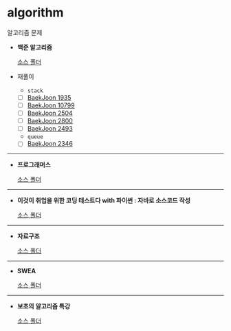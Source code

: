 # algorithm

알고리즘 문제

- **백준 알고리즘**  
  
  [소스 폴더](src/main/java/com/soap/baekjoon) 

- 재풀이
  - `stack`
  - [ ] [BaekJoon 1935](https://www.acmicpc.net/problem/1935)
  - [ ] [BaekJoon 10799](https://www.acmicpc.net/problem/10799)
  - [ ] [BaekJoon 2504](https://www.acmicpc.net/problem/2504)
  - [ ] [BaekJoon 2800](https://www.acmicpc.net/problem/2800)
  - [ ] [BaekJoon 2493](https://www.acmicpc.net/problem/2800)
  - `queue`
  - [ ] [BaekJoon 2346](https://www.acmicpc.net/problem/2346)

---
- **프로그래머스**  
  
  [소스 폴더](src/main/java/com/soap/programmers) 
  
---
- **이것이 취업을 위한 코딩 테스트다 with 파이썬 : 자바로 소스코드 작성**
  
  [소스 폴더](src/main/java/com/soap/ndb) 

---
- **자료구조**
  
  [소스 폴더](src/main/java/com/soap/data_structure) 

---
- **SWEA**

  [소스 폴더](src/main/java/com/soap/swea) 

---
- **보초의 알고리즘 특강**

  [소스 폴더](src/main/java/com/soap/bocho) 

